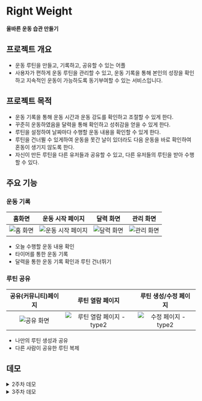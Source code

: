 # Right Weight

**올바른 운동 습관 만들기**

## 프로젝트 개요

- 운동 루틴을 만들고, 기록하고, 공유할 수 있는 어플
- 사용자가 편하게 운동 루틴을 관리할 수 있고, 운동 기록을 통해 본인의 성장을 확인하고 지속적인 운동이 가능하도록 동기부여할 수 있는 서비스입니다.

## 프로젝트 목적

- 운동 기록을 통해 운동 시간과 운동 강도를 확인하고 조절할 수 있게 한다.
- 꾸준히 운동하였음을 달력을 통해 확인하고 성취감을 얻을 수 있게 한다.
- 루틴을 설정하여 날짜마다 수행할 운동 내용을 확인할 수 있게 한다.
- 루틴을 건너뛸 수 있게하여 운동을 못간 날이 있더라도 다음 운동을 바로 확인하여 혼동이 생기지 않도록 한다.
- 자신이 만든 루틴을 다른 유저들과 공유할 수 있고, 다른 유저들의 루틴을 받아 수행할 수 있다.

## 주요 기능

### 운동 기록
|홈화면|운동 시작 페이지|달력 화면|관리 화면|
|:----:|:----:|:----:|:----:|
|![홈 화면](https://user-images.githubusercontent.com/49135657/201580580-83296b77-341b-4aa5-9305-9d984519c05e.png)|![운동 시작 페이지](https://user-images.githubusercontent.com/49135657/201580612-524baaaa-3077-4246-a714-0081ba642bb0.png)|![달력 화면](https://user-images.githubusercontent.com/49135657/201580639-d9fced32-d63f-4073-86d8-00ec36373c79.png)|![관리 화면](https://user-images.githubusercontent.com/49135657/201580645-255d8d4e-e930-477b-b5d5-a88756c27528.png)|




- 오늘 수행할 운동 내용 확인
- 타이머를 통한 운동 기록
- 달력을 통한 운동 기록 확인과 루틴 건너뛰기

### 루틴 공유

|공유(커뮤니티)페이지|루틴 열람 페이지|루틴 생성/수정 페이지|
|:----:|:----:|:----:|
|![공유 화면](https://user-images.githubusercontent.com/49135657/201581154-be02271b-a5ea-4ddb-9968-493c6b1d07d0.png)|![루틴 열람 페이지 - type2](https://user-images.githubusercontent.com/49135657/201581174-604483ab-c113-41ae-986d-6270cecdda52.png)|![수정 페이지 - type2](https://user-images.githubusercontent.com/49135657/201581226-da549dce-74cd-4056-9c82-cfe724309c37.png)


- 나만의 루틴 생성과 공유
- 다른 사람이 공유한 루틴 복제

## 데모

<details>
<summary>2주차 데모</summary>
<div markdown="1">    
  
### 2주차 
  ![image](https://user-images.githubusercontent.com/75258748/202417931-3e4a332e-1975-478f-8b60-5c25ddccfecc.png)


### 데모 시나리오
- 로그인 화면에서 로그인
- 홈 화면에서 드로어 열어보기
- 하단 네비게이션으로 루틴 관리 페이지 이동
- 추가 버튼으로 루틴 생성/수정/저장 페이지로 이동
- ~~루틴 설정 후 저장 버튼 터치~~
- ~~Room에 루틴이 저장되었는지 확인~~


  [2차 데모.webm](https://user-images.githubusercontent.com/75258748/202416457-e470e729-91c6-40e2-908a-f9595e662901.webm)
  
  [루틴 생성.webm](https://user-images.githubusercontent.com/54586491/202475664-7dc28303-1afa-400d-b15d-31d09d1c428e.webm)


</div>
</details>

<details>
<summary>3주차 데모</summary>
<div markdown="1">    
  
## 3주차 
  ![image](https://user-images.githubusercontent.com/64251968/202945564-11649bc3-8a57-46a1-af23-dcabcba115b4.png)

### 로그인

1. 계정 선택 후 구글 로그인 성공 시 홈 화면으로 진입한다.
2. 로그아웃 시 로그인 화면으로 돌아가게 된다.
3. 다시 로그인 버튼 클릭 시 로그아웃을 했기 때문에 계정 선택 화면이 다시 나오게 된다.
4. 앱 종료 후 다시 실행해도 로그인 여부를 판단하여 자동으로 홈 화면으로 이동하게 된다.

https://user-images.githubusercontent.com/64251968/203969772-13c44996-92bf-48d9-aa77-9d5e3549dc5f.mov

### 루틴 선택

1. 홈화면에서 선택된 루틴이 없을 경우 루틴 버튼을 통해 루틴 관리 화면으로 이동 가능하다.
2. 루틴 관리 화면에서 자신의 루틴 목록을 확인 가능하며 루틴의 순서를 변경할 수 있다.
3. 루틴 하나를 클릭하면 루틴 상세 화면으로 이동한다.
4. 루틴의 상세 내용을 확인할 수 있고 루틴을 수행하려면 루틴 선택 버튼을 눌러 선택할 수 있다.
5. 홈화면에서 선택된 루틴의 이름을 확인하고 오늘 진행할 운동 목록을 볼 수 있다.

https://user-images.githubusercontent.com/64251968/203970405-3bb6a621-5087-4738-b3b1-0f0438d8f139.mov

### 루틴 열람/수정

1. 상세 화면에서 상단 메뉴의 수정 버튼을 통해 수정 화면으로 진입한다.
2. 3중첩 리사이클러뷰에서 Day와 운동을 분리하여 Day를 선택하면 하단에 해당 Day의 운동 목록이 나타난다.
3. 루틴의 내용을 수정하고 저장할 수 있다.
4. 루틴의 내용이 수정된 것을 볼 수 있고 운동을 클릭하여 세트 정보를 접고 펼 수 있다.

https://user-images.githubusercontent.com/64251968/203970449-94e95a23-5e6f-42c5-9e1a-5b90e31f0893.mov

### 운동 시작

1. 홈화면에서 운동 시작 버튼을 클릭 시 운동 시작 화면으로 진입한다.
2. 운동 기록을 위해 운동과 세트 정보를 수정할 수 있다.
3. 하단의 타이머를 조작해 운동을 시작하고 시간을 측정한다.
4. 앱이 백그라운드로 가도 foreground 서비스로 실행하여 상태바에서 타이머를 계속 확인할 수 있다.

https://user-images.githubusercontent.com/64251968/203970498-60bca1c3-95c3-4e7e-9a15-8de1db449b6c.mov

</div>
</details>
